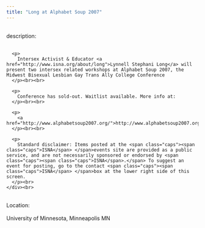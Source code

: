```yaml
---
title: "Long at Alphabet Soup 2007"
---
```


<div class="flexinode-body flexinode-2">
  <div class="flexinode-textarea-1">
    <div class="form-item">
      <br> <label>description:</label><br /> <br> 
      
      <p>
        Intersex Activist & Educator <a href="http://www.isna.org/about/long">Lynnell Stephani Long</a> will present two intersex related workshops at Alphabet Soup 2007, the Midwest Bisexual Lesbian Gay Trans Ally College Conference
      </p><br><br>
      
      <p>
        Conference has sold-out. Waitlist available. More info at:
      </p><br><br>
      
      <p>
        <a href="http://www.alphabetsoup2007.org/">http://www.alphabetsoup2007.org/</a>
      </p><br><br>
      
      <p>
        Standard disclaimer: Items posted at the <span class="caps"><span class="caps">ISNA</span> </span>events site are provided as a public service, and are not necessarily sponsored or endorsed by <span class="caps"><span class="caps">ISNA</span>.</span> To suggest an event for posting, go to the contact <span class="caps"><span class="caps">ISNA</span> </span>box at the lower right side of this screen.
      </p><br>
    </div><br>
  </div>
  
  <div class="flexinode-textfield-2">
    <div class="form-item">
      <br> <label>Location:</label><br /> <br> University of Minnesota, Minneapolis MN<br>
    </div><br>
  </div>
</div>